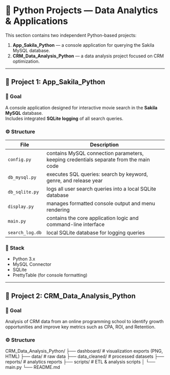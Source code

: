 # 🧠 Python Projects — Data Analytics & Applications

This section contains two independent Python-based projects:  
1. **App_Sakila_Python** — a console application for querying the Sakila MySQL database.  
2. **CRM_Data_Analysis_Python** — a data analysis project focused on CRM optimization.

---

## 📂 Project 1: App_Sakila_Python

### 🎯 Goal
A console application designed for interactive movie search in the **Sakila MySQL** database.  
Includes integrated **SQLite logging** of all search queries.

### ⚙️ Structure
| File | Description |
|------|--------------|
| `config.py` | contains MySQL connection parameters, keeping credentials separate from the main code |
| `db_mysql.py` | executes SQL queries: search by keyword, genre, and release year |
| `db_sqlite.py` | logs all user search queries into a local SQLite database |
| `display.py` | manages formatted console output and menu rendering |
| `main.py` | contains the core application logic and command-line interface |
| `search_log.db` | local SQLite database for logging queries |

### 🧰 Stack
- Python 3.x  
- MySQL Connector  
- SQLite  
- PrettyTable (for console formatting)

---

## 📂 Project 2: CRM_Data_Analysis_Python

### 🎯 Goal
Analysis of CRM data from an online programming school to identify growth opportunities and improve key metrics such as CPA, ROI, and Retention.

### ⚙️ Structure
CRM_Data_Analysis_Python/
├── dashboard/ # visualization exports (PNG, HTML)
├── data/ # raw data
├── data_cleaned/ # processed datasets
├── reports/ # analytics reports
├── scripts/ # ETL & analysis scripts
│ └── main.py
└── README.md